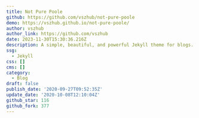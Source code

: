 ```yaml
---
title: Not Pure Poole
github: https://github.com/vszhub/not-pure-poole
demo: https://vszhub.github.io/not-pure-poole/
author: vszhub
author_link: https://github.com/vszhub
date: 2023-11-30T15:30:36.216Z
description: A simple, beautiful, and powerful Jekyll theme for blogs.
ssg:
  - Jekyll
css: []
cms: []
category:
  - Blog
draft: false
publish_date: '2020-09-27T09:52:35Z'
update_date: '2020-10-08T12:10:04Z'
github_star: 116
github_fork: 377
---
```

